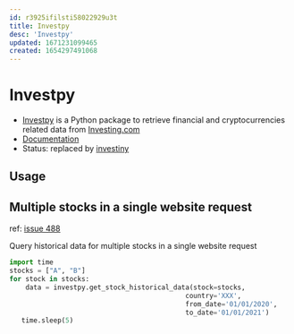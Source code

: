 ```yaml
---
id: r3925ifilsti58022929u3t
title: Investpy
desc: 'Investpy'
updated: 1671231099465
created: 1654297491068
---
```

# Investpy

- [Investpy](https://github.com/alvarobartt/investpy) is a Python package to retrieve financial and cryptocurrencies related data from [Investing.com](https://www.investing.com/)
- [Documentation](https://investpy.readthedocs.io/index.html)
- Status: replaced by [investiny](https://github.com/alvarobartt/investiny)

## Usage

## Multiple stocks in a single website request

ref: [issue 488](https://github.com/alvarobartt/investpy/issues/488)

Query historical data for multiple stocks in a single website request

```python
import time
stocks = ["A", "B"]
for stock in stocks:
    data = investpy.get_stock_historical_data(stock=stocks, 
                                            country='XXX',
                                            from_date='01/01/2020',
                                            to_date='01/01/2021')
   time.sleep(5)
```